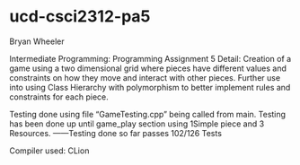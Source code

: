# ucd-csci2312-pa5
Bryan Wheeler

Intermediate Programming: Programming Assignment 5
Detail:
Creation of a game using a two dimensional grid where pieces have different values and constraints on how they move and interact with other pieces.  Further use into using Class Hierarchy with polymorphism to better implement rules and constraints for each piece.

Testing done using file “GameTesting.cpp” being called from main.
Testing has been done up until game_play section using 1Simple piece and 3 Resources.
——Testing done so far passes 102/126 Tests 

Compiler used: CLion

